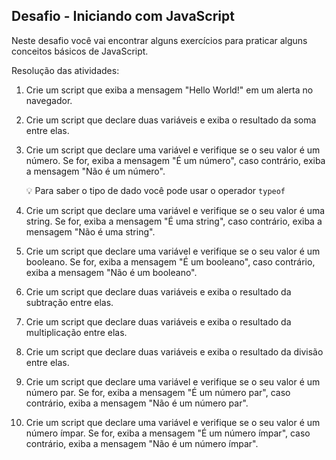 ## Desafio - Iniciando com JavaScript

Neste desafio você vai encontrar alguns exercícios para praticar alguns conceitos básicos de JavaScript. 

Resolução das atividades: 

1. Crie um script que exiba a mensagem "Hello World!" em um alerta no navegador.
2. Crie um script que declare duas variáveis e exiba o resultado da soma entre elas.
3. Crie um script que declare uma variável e verifique se o seu valor é um número. Se for, exiba a mensagem "É um número", caso contrário, exiba a mensagem "Não é um número".
    
    💡 Para saber o tipo de dado você pode usar o operador `typeof`
    
4. Crie um script que declare uma variável e verifique se o seu valor é uma string. Se for, exiba a mensagem "É uma string", caso contrário, exiba a mensagem "Não é uma string".
5. Crie um script que declare uma variável e verifique se o seu valor é um booleano. Se for, exiba a mensagem "É um booleano", caso contrário, exiba a mensagem "Não é um booleano".
6. Crie um script que declare duas variáveis e exiba o resultado da subtração entre elas.
7. Crie um script que declare duas variáveis e exiba o resultado da multiplicação entre elas.
8. Crie um script que declare duas variáveis e exiba o resultado da divisão entre elas.
9. Crie um script que declare uma variável e verifique se o seu valor é um número par. Se for, exiba a mensagem "É um número par", caso contrário, exiba a mensagem "Não é um número par".
10. Crie um script que declare uma variável e verifique se o seu valor é um número ímpar. Se for, exiba a mensagem "É um número ímpar", caso contrário, exiba a mensagem "Não é um número ímpar".